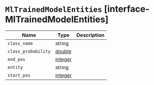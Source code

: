 # `MlTrainedModelEntities` [interface-MlTrainedModelEntities]

| Name | Type | Description |
| - | - | - |
| `class_name` | string | &nbsp; |
| `class_probability` | [double](./double.md) | &nbsp; |
| `end_pos` | [integer](./integer.md) | &nbsp; |
| `entity` | string | &nbsp; |
| `start_pos` | [integer](./integer.md) | &nbsp; |

